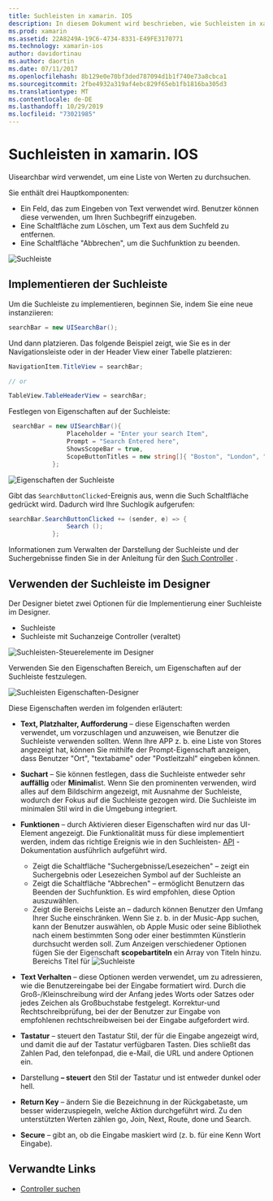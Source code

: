 ```yaml
---
title: Suchleisten in xamarin. IOS
description: In diesem Dokument wird beschrieben, wie Suchleisten in xamarin. IOS verwendet werden. Es wird erläutert, wie Suchleisten Programm gesteuert und in einem Storyboard erstellt werden.
ms.prod: xamarin
ms.assetid: 22A8249A-19C6-4734-8331-E49FE3170771
ms.technology: xamarin-ios
author: davidortinau
ms.author: daortin
ms.date: 07/11/2017
ms.openlocfilehash: 8b129e0e70bf3ded787094d1b1f740e73a8cbca1
ms.sourcegitcommit: 2fbe4932a319af4ebc829f65eb1fb1816ba305d3
ms.translationtype: MT
ms.contentlocale: de-DE
ms.lasthandoff: 10/29/2019
ms.locfileid: "73021985"
---
```

# <a name="search-bars-in-xamarinios"></a>Suchleisten in xamarin. IOS

Uisearchbar wird verwendet, um eine Liste von Werten zu durchsuchen.

Sie enthält drei Hauptkomponenten:

- Ein Feld, das zum Eingeben von Text verwendet wird. Benutzer können diese verwenden, um Ihren Suchbegriff einzugeben.
- Eine Schaltfläche zum Löschen, um Text aus dem Suchfeld zu entfernen.
- Eine Schaltfläche "Abbrechen", um die Suchfunktion zu beenden.

![Suchleiste](searchbar-images/image1.png)

## <a name="implementing-the-search-bar"></a>Implementieren der Suchleiste

Um die Suchleiste zu implementieren, beginnen Sie, indem Sie eine neue instanziieren:

```csharp
searchBar = new UISearchBar();
```

Und dann platzieren. Das folgende Beispiel zeigt, wie Sie es in der Navigationsleiste oder in der Header View einer Tabelle platzieren:

```csharp
NavigationItem.TitleView = searchBar;

// or

TableView.TableHeaderView = searchBar;
```

Festlegen von Eigenschaften auf der Suchleiste:

```csharp
 searchBar = new UISearchBar(){
                Placeholder = "Enter your search Item",
                Prompt = "Search Entered here",
                ShowsScopeBar = true,
                ScopeButtonTitles = new string[]{ "Boston", "London", "SF" },
            };
```

![Eigenschaften der Suchleiste](searchbar-images/image6.png)

Gibt das `SearchButtonClicked`-Ereignis aus, wenn die Such Schaltfläche gedrückt wird. Dadurch wird Ihre Suchlogik aufgerufen:

```csharp
searchBar.SearchButtonClicked += (sender, e) => {
                Search ();
            };
```

Informationen zum Verwalten der Darstellung der Suchleiste und der Suchergebnisse finden Sie in der Anleitung für den [Such Controller](https://github.com/xamarin/recipes/tree/master/Recipes/ios/content_controls/search-controller) .

## <a name="using-the-search-bar-in-the-designer"></a>Verwenden der Suchleiste im Designer

Der Designer bietet zwei Optionen für die Implementierung einer Suchleiste im Designer.

- Suchleiste
- Suchleiste mit Suchanzeige Controller (veraltet)

![Suchleisten-Steuerelemente im Designer](searchbar-images/image2.png)

Verwenden Sie den Eigenschaften Bereich, um Eigenschaften auf der Suchleiste festzulegen.

![Suchleisten Eigenschaften-Designer](searchbar-images/image3.png)

Diese Eigenschaften werden im folgenden erläutert:

- **Text, Platzhalter, Aufforderung** – diese Eigenschaften werden verwendet, um vorzuschlagen und anzuweisen, wie Benutzer die Suchleiste verwenden sollten. Wenn Ihre APP z. b. eine Liste von Stores angezeigt hat, können Sie mithilfe der Prompt-Eigenschaft anzeigen, dass Benutzer "Ort", "textabame" oder "Postleitzahl" eingeben können.
- **Suchart** – Sie können festlegen, dass die Suchleiste entweder sehr **auffällig** oder **Minimal**ist. Wenn Sie den prominenten verwenden, wird alles auf dem Bildschirm angezeigt, mit Ausnahme der Suchleiste, wodurch der Fokus auf die Suchleiste gezogen wird. Die Suchleiste im minimalen Stil wird in die Umgebung integriert.
- **Funktionen** – durch Aktivieren dieser Eigenschaften wird nur das UI-Element angezeigt. Die Funktionalität muss für diese implementiert werden, indem das richtige Ereignis wie in den Suchleisten- [API](xref:UIKit.UISearchBar) -Dokumentation ausführlich aufgeführt wird.
  - Zeigt die Schaltfläche "Suchergebnisse/Lesezeichen" – zeigt ein Suchergebnis oder Lesezeichen Symbol auf der Suchleiste an
  - Zeigt die Schaltfläche "Abbrechen" – ermöglicht Benutzern das Beenden der Suchfunktion. Es wird empfohlen, diese Option auszuwählen.
  - Zeigt die Bereichs Leiste an – dadurch können Benutzer den Umfang Ihrer Suche einschränken. Wenn Sie z. b. in der Music-App suchen, kann der Benutzer auswählen, ob Apple Music oder seine Bibliothek nach einem bestimmten Song oder einer bestimmten Künstlerin durchsucht werden soll. Zum Anzeigen verschiedener Optionen fügen Sie der Eigenschaft **scopebartiteln** ein Array von Titeln hinzu.
  Bereichs Titel für ![Suchleiste](searchbar-images/image4.png)

- **Text Verhalten** – diese Optionen werden verwendet, um zu adressieren, wie die Benutzereingabe bei der Eingabe formatiert wird. Durch die Groß-/Kleinschreibung wird der Anfang jedes Worts oder Satzes oder jedes Zeichen als Großbuchstabe festgelegt. Korrektur-und Rechtschreibprüfung, bei der der Benutzer zur Eingabe von empfohlenen rechtschreibweisen bei der Eingabe aufgefordert wird.
- **Tastatur** – steuert den Tastatur Stil, der für die Eingabe angezeigt wird, und damit die auf der Tastatur verfügbaren Tasten. Dies schließt das Zahlen Pad, den telefonpad, die e-Mail, die URL und andere Optionen ein.
- Darstellung **– steuert** den Stil der Tastatur und ist entweder dunkel oder hell.
- **Return Key** – ändern Sie die Bezeichnung in der Rückgabetaste, um besser widerzuspiegeln, welche Aktion durchgeführt wird. Zu den unterstützten Werten zählen go, Join, Next, Route, done und Search.
- **Secure** – gibt an, ob die Eingabe maskiert wird (z. b. für eine Kenn Wort Eingabe).

## <a name="related-links"></a>Verwandte Links

- [Controller suchen](https://github.com/xamarin/recipes/tree/master/Recipes/ios/content_controls/search-controller)
